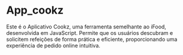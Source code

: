 # App_cookz
Este é o Aplicativo Cookz, uma ferramenta semelhante ao iFood, desenvolvida em JavaScript. Permite que os usuários descubram e solicitem refeições de forma prática e eficiente, proporcionando uma experiência de pedido online intuitiva.
